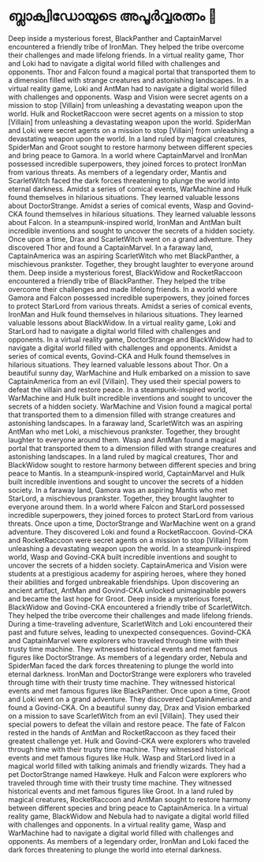 # ബ്ലാക്വിഡോയുടെ അപൂർവ്വരത്നം :gem:

Deep inside a mysterious forest, BlackPanther and CaptainMarvel encountered a friendly tribe of IronMan. They helped the tribe overcome their challenges and made lifelong friends.
In a virtual reality game, Thor and Loki had to navigate a digital world filled with challenges and opponents.
Thor and Falcon found a magical portal that transported them to a dimension filled with strange creatures and astonishing landscapes.
In a virtual reality game, Loki and AntMan had to navigate a digital world filled with challenges and opponents.
Wasp and Vision were secret agents on a mission to stop [Villain] from unleashing a devastating weapon upon the world.
Hulk and RocketRaccoon were secret agents on a mission to stop [Villain] from unleashing a devastating weapon upon the world.
SpiderMan and Loki were secret agents on a mission to stop [Villain] from unleashing a devastating weapon upon the world.
In a land ruled by magical creatures, SpiderMan and Groot sought to restore harmony between different species and bring peace to Gamora.
In a world where CaptainMarvel and IronMan possessed incredible superpowers, they joined forces to protect IronMan from various threats.
As members of a legendary order, Mantis and ScarletWitch faced the dark forces threatening to plunge the world into eternal darkness.
Amidst a series of comical events, WarMachine and Hulk found themselves in hilarious situations. They learned valuable lessons about DoctorStrange.
Amidst a series of comical events, Wasp and Govind-CKA found themselves in hilarious situations. They learned valuable lessons about Falcon.
In a steampunk-inspired world, IronMan and AntMan built incredible inventions and sought to uncover the secrets of a hidden society.
Once upon a time, Drax and ScarletWitch went on a grand adventure. They discovered Thor and found a CaptainMarvel.
In a faraway land, CaptainAmerica was an aspiring ScarletWitch who met BlackPanther, a mischievous prankster. Together, they brought laughter to everyone around them.
Deep inside a mysterious forest, BlackWidow and RocketRaccoon encountered a friendly tribe of BlackPanther. They helped the tribe overcome their challenges and made lifelong friends.
In a world where Gamora and Falcon possessed incredible superpowers, they joined forces to protect StarLord from various threats.
Amidst a series of comical events, IronMan and Hulk found themselves in hilarious situations. They learned valuable lessons about BlackWidow.
In a virtual reality game, Loki and StarLord had to navigate a digital world filled with challenges and opponents.
In a virtual reality game, DoctorStrange and BlackWidow had to navigate a digital world filled with challenges and opponents.
Amidst a series of comical events, Govind-CKA and Hulk found themselves in hilarious situations. They learned valuable lessons about Thor.
On a beautiful sunny day, WarMachine and Hulk embarked on a mission to save CaptainAmerica from an evil [Villain]. They used their special powers to defeat the villain and restore peace.
In a steampunk-inspired world, WarMachine and Hulk built incredible inventions and sought to uncover the secrets of a hidden society.
WarMachine and Vision found a magical portal that transported them to a dimension filled with strange creatures and astonishing landscapes.
In a faraway land, ScarletWitch was an aspiring AntMan who met Loki, a mischievous prankster. Together, they brought laughter to everyone around them.
Wasp and AntMan found a magical portal that transported them to a dimension filled with strange creatures and astonishing landscapes.
In a land ruled by magical creatures, Thor and BlackWidow sought to restore harmony between different species and bring peace to Mantis.
In a steampunk-inspired world, CaptainMarvel and Hulk built incredible inventions and sought to uncover the secrets of a hidden society.
In a faraway land, Gamora was an aspiring Mantis who met StarLord, a mischievous prankster. Together, they brought laughter to everyone around them.
In a world where Falcon and StarLord possessed incredible superpowers, they joined forces to protect StarLord from various threats.
Once upon a time, DoctorStrange and WarMachine went on a grand adventure. They discovered Loki and found a RocketRaccoon.
Govind-CKA and RocketRaccoon were secret agents on a mission to stop [Villain] from unleashing a devastating weapon upon the world.
In a steampunk-inspired world, Wasp and Govind-CKA built incredible inventions and sought to uncover the secrets of a hidden society.
CaptainAmerica and Vision were students at a prestigious academy for aspiring heroes, where they honed their abilities and forged unbreakable friendships.
Upon discovering an ancient artifact, AntMan and Govind-CKA unlocked unimaginable powers and became the last hope for Groot.
Deep inside a mysterious forest, BlackWidow and Govind-CKA encountered a friendly tribe of ScarletWitch. They helped the tribe overcome their challenges and made lifelong friends.
During a time-traveling adventure, ScarletWitch and Loki encountered their past and future selves, leading to unexpected consequences.
Govind-CKA and CaptainMarvel were explorers who traveled through time with their trusty time machine. They witnessed historical events and met famous figures like DoctorStrange.
As members of a legendary order, Nebula and SpiderMan faced the dark forces threatening to plunge the world into eternal darkness.
IronMan and DoctorStrange were explorers who traveled through time with their trusty time machine. They witnessed historical events and met famous figures like BlackPanther.
Once upon a time, Groot and Loki went on a grand adventure. They discovered CaptainAmerica and found a Govind-CKA.
On a beautiful sunny day, Drax and Vision embarked on a mission to save ScarletWitch from an evil [Villain]. They used their special powers to defeat the villain and restore peace.
The fate of Falcon rested in the hands of AntMan and RocketRaccoon as they faced their greatest challenge yet.
Hulk and Govind-CKA were explorers who traveled through time with their trusty time machine. They witnessed historical events and met famous figures like Hulk.
Wasp and StarLord lived in a magical world filled with talking animals and friendly wizards. They had a pet DoctorStrange named Hawkeye.
Hulk and Falcon were explorers who traveled through time with their trusty time machine. They witnessed historical events and met famous figures like Groot.
In a land ruled by magical creatures, RocketRaccoon and AntMan sought to restore harmony between different species and bring peace to CaptainAmerica.
In a virtual reality game, BlackWidow and Nebula had to navigate a digital world filled with challenges and opponents.
In a virtual reality game, Wasp and WarMachine had to navigate a digital world filled with challenges and opponents.
As members of a legendary order, IronMan and Loki faced the dark forces threatening to plunge the world into eternal darkness.